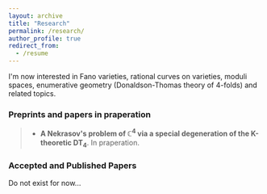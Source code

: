```yaml
---
layout: archive
title: "Research"
permalink: /research/
author_profile: true
redirect_from:
  - /resume
---
```


I'm now interested in Fano varieties, rational curves on varieties, moduli spaces, enumerative geometry (Donaldson-Thomas theory of 4-folds) and related topics.

### Preprints and papers in praperation
> + **A Nekrasov's problem of $\mathbb C^4$ via a special degeneration of the K-theoretic $\mathbf{DT}_4$**. In praperation.

### Accepted and Published Papers

Do not exist for now...
